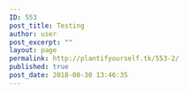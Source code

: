 ```yaml
---
ID: 553
post_title: Testing
author: user
post_excerpt: ""
layout: page
permalink: http://plantifyourself.tk/553-2/
published: true
post_date: 2018-08-30 13:46:35
---
```

<!--?php
$mydb = new wpdb('root','1234,qwer','VegNutr','35.232.215.112:3306');
$rows = $mydb->get_results("select * from TopVeg");
echo "
<ul>";
foreach ($rows as $obj) :
   echo "
 	<li>".$obj->Name."</li>
";
endforeach;
echo "</ul>
";
?-->